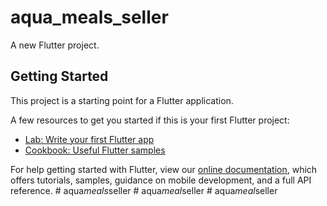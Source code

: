 # aqua_meals_seller

A new Flutter project.

## Getting Started

This project is a starting point for a Flutter application.

A few resources to get you started if this is your first Flutter project:

- [Lab: Write your first Flutter app](https://flutter.dev/docs/get-started/codelab)
- [Cookbook: Useful Flutter samples](https://flutter.dev/docs/cookbook)

For help getting started with Flutter, view our
[online documentation](https://flutter.dev/docs), which offers tutorials,
samples, guidance on mobile development, and a full API reference.
#   a q u a _ m e a l s _ s e l l e r  
 #   a q u a _ m e a l _ s e l l e r  
 #   a q u a _ m e a l _ s e l l e r  
 